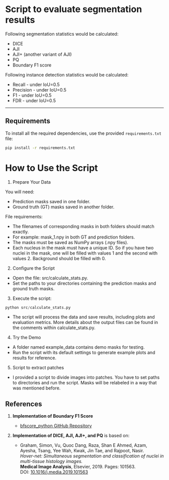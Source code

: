 # Script to evaluate segmentation results

Following segmentation statistics would be calculated:
- DICE
- AJI
- AJI+ (another variant of AJI)
- PQ
- Boundary F1 score
      
Following instance detection statistics would be calculated:
- Recall -  under IoU=0.5
- Precision -  under IoU=0.5
- F1 -  under IoU=0.5
- FDR -  under IoU=0.5

---

## Requirements

To install all the required dependencies, use the provided `requirements.txt` file:

```bash
pip install -r requirements.txt
```

# How to Use the Script

1. Prepare Your Data

You will need:
- Prediction masks saved in one folder.
- Ground truth (GT) masks saved in another folder.

File requirements:
- The filenames of corresponding masks in both folders should match exactly.
- For example: mask_1.npy in both GT and prediction folders.
- The masks must be saved as NumPy arrays (.npy files).
- Each nucleus in the mask must have a unique ID. So if you have two nuclei in the mask, one will be filled with values 1 and the second with values 2. Background should be filled with 0.

2. Configure the Script
- Open the file: src/calculate_stats.py.
- Set the paths to your directories containing the prediction masks and ground truth masks.

3. Execute the script:

```python
python src/calculate_stats.py
```
- The script will process the data and save results, including plots and evaluation metrics. More details about the output files can be found in the comments within calculate_stats.py.

4. Try the Demo
- A folder named example_data contains demo masks for testing.
- Run the script with its default settings to generate example plots and results for reference.

5. Script to extract patches
- I provided a script to divide images into patches. You have to set paths to directories and run the script. Masks will be relabeled in a way that was mentioned before.
  
## References

1. **Implementation of Boundary F1 Score**  
   - [bfscore_python GitHub Repository](https://github.com/minar09/bfscore_python)

2. **Implementation of DICE, AJI, AJI+, and PQ** is based on:  

   - Graham, Simon, Vu, Quoc Dang, Raza, Shan E Ahmed, Azam, Ayesha, Tsang, Yee Wah, Kwak, Jin Tae, and Rajpoot, Nasir.  
     *Hover-net: Simultaneous segmentation and classification of nuclei in multi-tissue histology images.*  
     **Medical Image Analysis**, Elsevier, 2019. Pages: 101563.  
     DOI: [10.1016/j.media.2019.101563](https://doi.org/10.1016/j.media.2019.101563)
